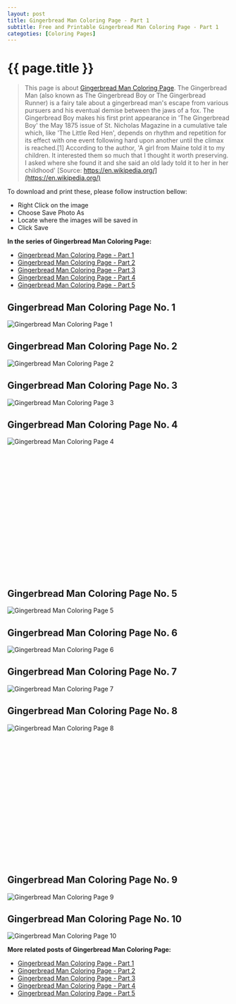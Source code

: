```yaml
---
layout: post
title: Gingerbread Man Coloring Page - Part 1
subtitle: Free and Printable Gingerbread Man Coloring Page - Part 1
categoties: [Coloring Pages]
---
```

{{ page.title }}
================
> This page is about [Gingerbread Man Coloring Page](https://freecoloringpages.github.io/). The Gingerbread Man (also known as The Gingerbread Boy or The Gingerbread Runner) is a fairy tale about a gingerbread man's escape from various pursuers and his eventual demise between the jaws of a fox. The Gingerbread Boy makes his first print appearance in 'The Gingerbread Boy' the May 1875 issue of St. Nicholas Magazine in a cumulative tale which, like 'The Little Red Hen', depends on rhythm and repetition for its effect with one event following hard upon another until the climax is reached.[1] According to the author, 'A girl from Maine told it to my children. It interested them so much that I thought it worth preserving. I asked where she found it and she said an old lady told it to her in her childhood' [Source: https://en.wikipedia.org/](https://en.wikipedia.org/)

To download and print these, please follow instruction bellow:
* Right Click on the image 
* Choose Save Photo As 
* Locate where the images will be saved in 
* Click Save

**In the series of Gingerbread Man Coloring Page:**

* [Gingerbread Man Coloring Page - Part 1](https://freecoloringpages.github.io/2017/11/30/Gingerbread-Man-Coloring-Page-part-1.html)
* [Gingerbread Man Coloring Page - Part 2](https://freecoloringpages.github.io/2017/11/30/Gingerbread-Man-Coloring-Page-part-2.html)
* [Gingerbread Man Coloring Page - Part 3](https://freecoloringpages.github.io/2017/11/30/Gingerbread-Man-Coloring-Page-part-3.html)
* [Gingerbread Man Coloring Page - Part 4](https://freecoloringpages.github.io/2017/11/30/Gingerbread-Man-Coloring-Page-part-4.html)
* [Gingerbread Man Coloring Page - Part 5](https://freecoloringpages.github.io/2017/11/30/Gingerbread-Man-Coloring-Page-part-5.html)

## Gingerbread Man Coloring Page No. 1
![Gingerbread Man Coloring Page 1](https://freecoloringpages.github.io/img2/Gingerbread-Man-Coloring-Page%20(1).jpg "Gingerbread Man Coloring Page 1")

## Gingerbread Man Coloring Page No. 2
![Gingerbread Man Coloring Page 2](https://freecoloringpages.github.io/img2/Gingerbread-Man-Coloring-Page%20(2).jpg "Gingerbread Man Coloring Page 2")

## Gingerbread Man Coloring Page No. 3
![Gingerbread Man Coloring Page 3](https://freecoloringpages.github.io/img2/Gingerbread-Man-Coloring-Page%20(3).jpg "Gingerbread Man Coloring Page 3")

## Gingerbread Man Coloring Page No. 4
![Gingerbread Man Coloring Page 4](https://freecoloringpages.github.io/img2/Gingerbread-Man-Coloring-Page%20(4).jpg "Gingerbread Man Coloring Page 4")

<script async src="//pagead2.googlesyndication.com/pagead/js/adsbygoogle.js"></script><!-- Texxtonly --><ins class="adsbygoogle" style="display:inline-block;width:336px;height:280px" data-ad-client="ca-pub-6753140515841889" data-ad-slot="3207852233"></ins><script>(adsbygoogle = window.adsbygoogle || []).push({}); </script>

## Gingerbread Man Coloring Page No. 5
![Gingerbread Man Coloring Page 5](https://freecoloringpages.github.io/img2/Gingerbread-Man-Coloring-Page%20(5).jpg "Gingerbread Man Coloring Page 5")

## Gingerbread Man Coloring Page No. 6
![Gingerbread Man Coloring Page 6](https://freecoloringpages.github.io/img2/Gingerbread-Man-Coloring-Page%20(6).jpg "Gingerbread Man Coloring Page 6")

## Gingerbread Man Coloring Page No. 7
![Gingerbread Man Coloring Page 7](https://freecoloringpages.github.io/img2/Gingerbread-Man-Coloring-Page%20(7).jpg "Gingerbread Man Coloring Page 7")

## Gingerbread Man Coloring Page No. 8
![Gingerbread Man Coloring Page 8](https://freecoloringpages.github.io/img2/Gingerbread-Man-Coloring-Page%20(8).jpg "Gingerbread Man Coloring Page 8")

<script async src="//pagead2.googlesyndication.com/pagead/js/adsbygoogle.js"></script><!-- Texxtonly --><ins class="adsbygoogle" style="display:inline-block;width:336px;height:280px" data-ad-client="ca-pub-6753140515841889" data-ad-slot="3207852233"></ins><script>(adsbygoogle = window.adsbygoogle || []).push({}); </script>

## Gingerbread Man Coloring Page No. 9
![Gingerbread Man Coloring Page 9](https://freecoloringpages.github.io/img2/Gingerbread-Man-Coloring-Page%20(9).jpg "Gingerbread Man Coloring Page 9")

## Gingerbread Man Coloring Page No. 10
![Gingerbread Man Coloring Page 10](https://freecoloringpages.github.io/img2/Gingerbread-Man-Coloring-Page%20(10).jpg "Gingerbread Man Coloring Page 10")

**More related posts of Gingerbread Man Coloring Page:**

* [Gingerbread Man Coloring Page - Part 1](https://freecoloringpages.github.io/2017/11/30/Gingerbread-Man-Coloring-Page-part-1.html)
* [Gingerbread Man Coloring Page - Part 2](https://freecoloringpages.github.io/2017/11/30/Gingerbread-Man-Coloring-Page-part-2.html)
* [Gingerbread Man Coloring Page - Part 3](https://freecoloringpages.github.io/2017/11/30/Gingerbread-Man-Coloring-Page-part-3.html)
* [Gingerbread Man Coloring Page - Part 4](https://freecoloringpages.github.io/2017/11/30/Gingerbread-Man-Coloring-Page-part-4.html)
* [Gingerbread Man Coloring Page - Part 5](https://freecoloringpages.github.io/2017/11/30/Gingerbread-Man-Coloring-Page-part-5.html)

